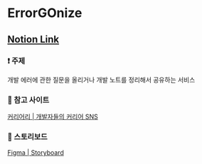# ErrorGOnize

## [Notion Link](https://songdabin.notion.site/ErrorGOnize-Team-3-c381ae158a504ae697bb0f33326a1ab9)

### ❗️ 주제

개발 에러에 관한 질문을 올리거나 개발 노트를 정리해서 공유하는 서비스

### 👀 참고 사이트

[커리어리 | 개발자들의 커리어 SNS](https://careerly.co.kr/)

### 📓 스토리보드

[Figma | Storyboard](https://www.figma.com/file/Zyu99SCQ61orl5V1vRowMo/Storyboard?node-id=0%3A1&t=E85pA4lXTZpigmrB-0)
